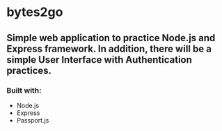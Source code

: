 # bytes2go

## Simple web application to practice Node.js and Express framework. In addition, there will be a simple User Interface with Authentication practices.

### Built with:

- Node.js
- Express
- Passport.js
